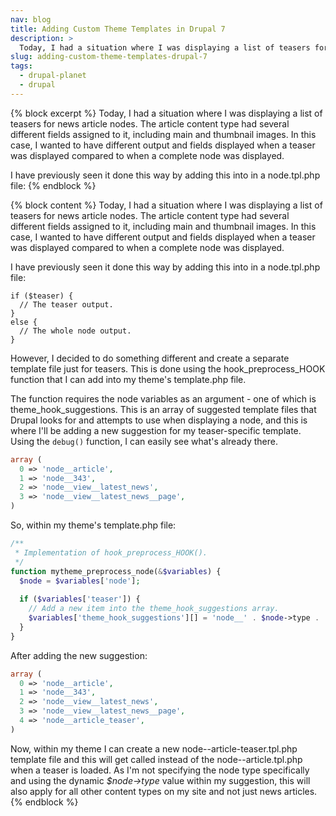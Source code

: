```yaml
---
nav: blog
title: Adding Custom Theme Templates in Drupal 7
description: >
  Today, I had a situation where I was displaying a list of teasers for news article nodes. The article content type had several different fields assigned to it, including main and thumbnail images. In this case, I wanted to have different output and fields displayed when a teaser was displayed compared to when a complete node was displayed.
slug: adding-custom-theme-templates-drupal-7
tags:
  - drupal-planet
  - drupal
---
```

{% block excerpt %}
Today, I had a situation where I was displaying a list of teasers for news article nodes. The article content type had several different fields assigned to it, including main and thumbnail images. In this case, I wanted to have different output and fields displayed when a teaser was displayed compared to when a complete node was displayed.

I have previously seen it done this way by adding this into in a node.tpl.php file:
{% endblock %}

{% block content %}
Today, I had a situation where I was displaying a list of teasers for news article nodes. The article content type had several different fields assigned to it, including main and thumbnail images. In this case, I wanted to have different output and fields displayed when a teaser was displayed compared to when a complete node was displayed.

I have previously seen it done this way by adding this into in a node.tpl.php file:

~~~~
if ($teaser) {
  // The teaser output.
}
else {
  // The whole node output.
}
~~~~

However, I decided to do something different and create a separate template file just for teasers. This is done using the hook_preprocess_HOOK function that I can add into my theme's template.php file.

The function requires the node variables as an argument - one of which is theme_hook_suggestions. This is an array of suggested template files that Drupal looks for and attempts to use when displaying a node, and this is where I'll be adding a new suggestion for my teaser-specific template. Using the `debug()` function, I can easily see what's already there.

~~~~php
array (
  0 => 'node__article',
  1 => 'node__343',
  2 => 'node__view__latest_news',
  3 => 'node__view__latest_news__page',
)
~~~~

So, within my theme's template.php file:

~~~~php
/**
 * Implementation of hook_preprocess_HOOK().
 */
function mytheme_preprocess_node(&$variables) {
  $node = $variables['node'];
  
  if ($variables['teaser']) {
    // Add a new item into the theme_hook_suggestions array.
    $variables['theme_hook_suggestions'][] = 'node__' . $node->type . '_teaser';
  }
}
~~~~

After adding the new suggestion:

~~~~php
array (
  0 => 'node__article',
  1 => 'node__343',
  2 => 'node__view__latest_news',
  3 => 'node__view__latest_news__page',
  4 => 'node__article_teaser',
)
~~~~

Now, within my theme I can create a new node--article-teaser.tpl.php template file and this will get called instead of the node--article.tpl.php when a teaser is loaded. As I'm not specifying the node type specifically and using the dynamic <em>$node->type</em> value within my suggestion, this will also apply for all other content types on my site and not just news articles.
{% endblock %}
